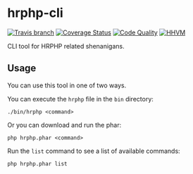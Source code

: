 # hrphp-cli
[![Travis branch](https://img.shields.io/travis/hrphp/hrphp-cli.svg?style=flat)](https://travis-ci.org/hrphp/hrphp-cli) [![Coverage Status](http://img.shields.io/scrutinizer/coverage/g/hrphp/hrphp-cli.svg?style=flat)](https://scrutinizer-ci.com/g/hrphp/hrphp-cli/?branch=master) [![Code Quality](http://img.shields.io/scrutinizer/g/hrphp/hrphp-cli.svg?style=flat)](https://scrutinizer-ci.com/g/hrphp/hrphp-cli/?branch=master) [![HHVM](https://img.shields.io/hhvm/hrphp/hrphp-cli.svg?style=flat)](http://hhvm.h4cc.de/package/hrphp/hrphp-cli.json)

CLI tool for HRPHP related shenanigans.

## Usage
You can use this tool in one of two ways.

You can execute the `hrphp` file in the `bin` directory:
```
./bin/hrphp <command>
```

Or you can download and run the phar:
```
php hrphp.phar <command>
```

Run the `list` command to see a list of available commands:
```
php hrphp.phar list
```
